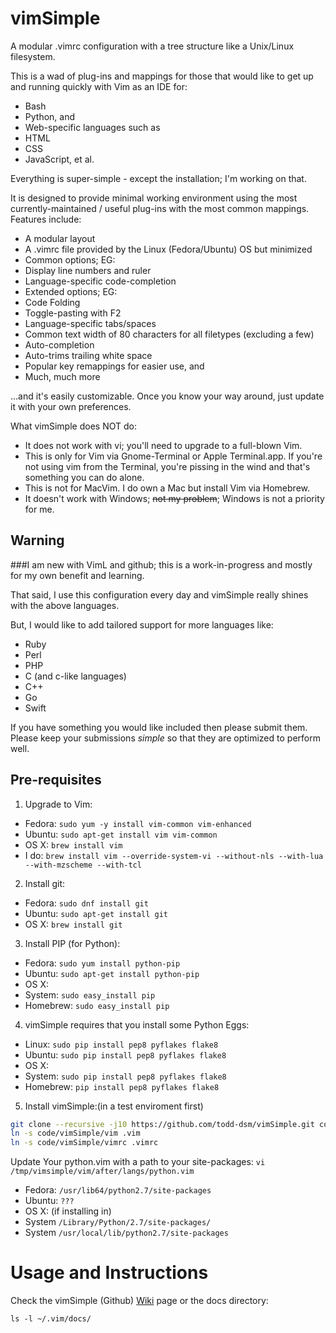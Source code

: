 
vimSimple
=========
A modular .vimrc configuration with a tree structure like a Unix/Linux filesystem.

This is a wad of plug-ins and mappings for those that would like to get up and running quickly with Vim as an IDE for:
* Bash
* Python, and
* Web-specific languages such as
 * HTML
 * CSS
 * JavaScript, et al.

Everything is super-simple - except the installation; I'm working on that.

It is designed to provide minimal working environment using the most currently-maintained / useful plug-ins with the most common mappings. Features include:
* A modular layout
* A .vimrc file provided by the Linux (Fedora/Ubuntu) OS but minimized
* Common options; EG:
 * Display line numbers and ruler
 * Language-specific code-completion
* Extended options; EG:
 * Code Folding
 * Toggle-pasting with F2
 * Language-specific tabs/spaces
 * Common text width of 80 characters for all filetypes (excluding a few)
 * Auto-completion
 * Auto-trims trailing white space
 * Popular key remappings for easier use, and
* Much, much more

...and it's easily customizable. Once you know your way around, just update it with your own preferences.

What vimSimple does NOT do:
* It does not work with vi; you'll need to upgrade to a full-blown Vim.
* This is only for Vim via Gnome-Terminal or Apple Terminal.app. If you're not using vim from the Terminal, you're pissing in the wind and that's something you can do alone.
* This is not for MacVim. I do own a Mac but install Vim via Homebrew.
* It doesn't work with Windows; ~~not my problem~~; Windows is not a priority for me.


## Warning
###I am new with VimL and github; this is a work-in-progress and mostly for my own benefit and learning.

That said, I use this configuration every day and vimSimple really shines with the above languages.

But, I would like to add tailored support for more languages like:
* Ruby
* Perl
* PHP
* C (and c-like languages)
 * C++
 * Go
 * Swift

If you have something you would like included then please submit them. Please keep your submissions _simple_ so that they are optimized to perform well.

## Pre-requisites

1) Upgrade to Vim:
* Fedora: `sudo yum -y install vim-common vim-enhanced`
* Ubuntu: `sudo apt-get install vim vim-common`
* OS X: `brew install vim`
 * I do: `brew install vim --override-system-vi --without-nls --with-lua --with-mzscheme --with-tcl`

2) Install git:
* Fedora: `sudo dnf install git`
* Ubuntu: `sudo apt-get install git`
* OS X: `brew install git`


3) Install PIP (for Python):
* Fedora: `sudo yum install python-pip`
* Ubuntu: `sudo apt-get install python-pip`
* OS X:
 * System: `sudo easy_install pip`
 * Homebrew: `sudo easy_install pip`



4) vimSimple requires that you install some Python Eggs:
* Linux: `sudo pip install pep8 pyflakes flake8`
* Ubuntu: `sudo pip install pep8 pyflakes flake8`
* OS X:
 * System: `sudo pip install pep8 pyflakes flake8`
 * Homebrew: `pip install pep8 pyflakes flake8`

5) Install vimSimple:(in a test enviroment first)
```bash
git clone --recursive -j10 https://github.com/todd-dsm/vimSimple.git code/vimsimple
ln -s code/vimSimple/vim .vim
ln -s code/vimSimple/vimrc .vimrc
```

Update Your python.vim with a path to your site-packages:
`vi /tmp/vimsimple/vim/after/langs/python.vim`
* Fedora: `/usr/lib64/python2.7/site-packages`
* Ubuntu: `???`
* OS X: (if installing in)
 * System `/Library/Python/2.7/site-packages/`
 * System `/usr/local/lib/python2.7/site-packages`


# Usage and Instructions
Check the vimSimple (Github) [Wiki](https://github.com/todd-dsm/vimSimple/wiki) page or the docs directory:
```
ls -l ~/.vim/docs/
```

